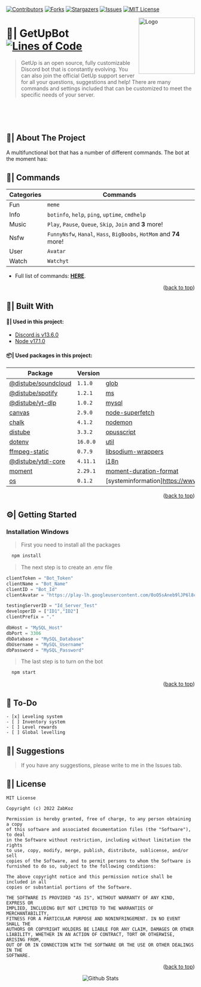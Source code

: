 <div id="top"></div>

[![Contributors][contributors-shield]][contributors-url]
[![Forks][forks-shield]][forks-url]
[![Stargazers][stars-shield]][stars-url]
[![Issues][issues-shield]][issues-url]
[![MIT License][license-shield]][license-url]

<a href="https://github.com/ZabKoz/GetUpBot">
  <img src="assets/images/logo/logo.gif" align="right" alt="Logo" width="150" height="150">
</a>

# 🤖| GetUpBot [![Lines of Code](https://sonarcloud.io/api/project_badges/measure?project=ZabKoz_GetUpBot&metric=ncloc)](https://sonarcloud.io/dashboard?id=ZabKoz_GetUpBot)

> GetUp is an open source, fully customizable Discord bot that is constantly evolving. You can also join the official GetUp support server for all your questions, suggestions and help! There are many commands and settings included that can be customized to meet the specific needs of your server.

<br><br><br>

<!-- ABOUT THE PROJECT -->
## 📑| About The Project

A multifunctional bot that has a number of different commands. The bot at the moment has:

## 💬| Commands
|	Categories	| Commands
|---------------|-----------------|
| Fun	|	`meme`	|
| Info	|	`botinfo`, `help`, `ping`, `uptime`, `cmdhelp`	|
| Music	|	`Play`, `Pause`, `Queue`, `Skip`, `Join` and **3** more!	|
| Nsfw	|	`FunnyNsfw`, `Hanal`, `Hass`, `BigBoobs`, `HotMom` and **74** more!	|
| User	|	`Avatar` |
| Watch	|	`Watchyt` |
* Full list of commands: [**HERE**](https://github.com/ZabKoz/GetUpBot/blob/master/COMMANDS.md).

<p align="right">(<a href="#top">back to top</a>)</p>

## 🔗| Built With

#### 🔰| Used in this project:

* [Discord.js v13.6.0](https://discord.js.org/)
* [Node v17.1.0](https://nodejs.org/en/)

#### 📦| Used packages in this project:
|	Package	| Version |	Package	| Version
|---------------|-----------------|---------------|-----------------|
| [@distube/soundcloud](https://www.npmjs.com/package/@distube/soundcloud)	|	`1.1.0`	| [glob](https://www.npmjs.com/package/glob)	                           |	`7.2.0`	|
| [@distube/spotify](https://www.npmjs.com/package/@distube/spotify)	      |	`1.2.1`	| [ms](https://www.npmjs.com/package/ms)	                               |	`2.1.3`	|
| [@distube/yt-dlp](https://www.npmjs.com/package/@distube/youtube-dl)	    |	`1.0.2`	| [mysql](https://www.npmjs.com/package/mysql)	                         |	`2.18.1`|
| [canvas](https://www.npmjs.com/package/canvas)	                          |	`2.9.0`	| [node-superfetch](https://www.npmjs.com/package/node-superfetch)	     |	`0.2.3`	|
| [chalk](https://www.npmjs.com/package/chalk)	                            |	`4.1.2`	| [nodemon](https://www.npmjs.com/package/nodemon)	                     |	`2.0.15`|
| [distube](https://www.npmjs.com/package/distube)	                        |	`3.3.2`	| [opusscript](https://www.npmjs.com/package/opusscript)	               |	`0.0.8`	|
| [dotenv](https://www.npmjs.com/package/dotenv)	                          |	`16.0.0`| [util](https://www.npmjs.com/package/util)	                           |	`0.12.4`|
| [ffmpeg-static](https://www.npmjs.com/package/ffmpeg-static)	            |	`0.7.9`	| [libsodium-wrappers](https://www.npmjs.com/package/libsodium-wrappers) |	`0.7.9`|
| [@distube/ytdl-core](https://www.npmjs.com/package/@distube/ytdl-core)	            |	`4.11.1`	| [i18n](https://www.npmjs.com/package/i18n) |	`0.14.2`|
| [moment](https://www.npmjs.com/package/moment)	            |	`2.29.1`	| [moment-duration-format](https://www.npmjs.com/package/moment-duration-format) |	`2.3.2`|
| [os](https://www.npmjs.com/package/os)	            |	`0.1.2`	| [systeminformation]https://www.npmjs.com/package/systeminformation) |	`5.11.8`|

<p align="right">(<a href="#top">back to top</a>)</p>

<!-- Getting Started THE PROJECT -->
## ⚙| Getting Started
### Installation Windows

> First you need to install all the packages

```bash
  npm install
```
> The next step is to create an .env file

```js
clientToken = "Bot_Token"
clientName = "Bot_Name"
clientID = "Bot_Id"
clientAvatar = "https://play-lh.googleusercontent.com/0oO5sAneb9lJP6l8c6DH4aj6f85qNpplQVHmPmbbBxAukDnlO7DarDW0b-kEIHa8SQ"

testingServerID = "Id_Server_Test"
developerID = ["ID1","ID2"]
clientPrefix = "."

dbHost = "MySQL_Host"
dbPort = 3306
dbDatabase = "MySQL_Database"
dbUsername = "MySQL_Username"
dbPassword = "MySQL_Password"
```

> The last step is to turn on the bot

```bash
  npm start
```
<p align="right">(<a href="#top">back to top</a>)</p>

<!-- TO-Do -->
## 📝 To-Do
```
- [x] Leveling system
- [ ] Inventory system
- [ ] Level rewards
- [ ] Global levelling
```

<!-- Suggestions -->
## 💬| Suggestions
> If you have any suggestions, please write to me in the Issues tab.

<!-- LICENSE -->

## 📄| License

```
MIT License

Copyright (c) 2022 ZabKoz

Permission is hereby granted, free of charge, to any person obtaining a copy
of this software and associated documentation files (the "Software"), to deal
in the Software without restriction, including without limitation the rights
to use, copy, modify, merge, publish, distribute, sublicense, and/or sell
copies of the Software, and to permit persons to whom the Software is
furnished to do so, subject to the following conditions:

The above copyright notice and this permission notice shall be included in all
copies or substantial portions of the Software.

THE SOFTWARE IS PROVIDED "AS IS", WITHOUT WARRANTY OF ANY KIND, EXPRESS OR
IMPLIED, INCLUDING BUT NOT LIMITED TO THE WARRANTIES OF MERCHANTABILITY,
FITNESS FOR A PARTICULAR PURPOSE AND NONINFRINGEMENT. IN NO EVENT SHALL THE
AUTHORS OR COPYRIGHT HOLDERS BE LIABLE FOR ANY CLAIM, DAMAGES OR OTHER
LIABILITY, WHETHER IN AN ACTION OF CONTRACT, TORT OR OTHERWISE, ARISING FROM,
OUT OF OR IN CONNECTION WITH THE SOFTWARE OR THE USE OR OTHER DEALINGS IN THE
SOFTWARE.
```

<p align="right">(<a href="#top">back to top</a>)</p>

<p align="center">
<img src="https://raw.githubusercontent.com/bornmay/bornmay/Update/svg/Bottom.svg" alt="Github Stats"></p>

[contributors-shield]: https://img.shields.io/github/contributors/ZabKoz/GetUpBot.svg?style=for-the-badge
[contributors-url]: https://github.com/ZabKoz/GetUpBot/graphs/contributors
[forks-shield]: https://img.shields.io/github/forks/ZabKoz/GetUpBot.svg?style=for-the-badge
[forks-url]: https://github.com/ZabKoz/GetUpBot/network/members
[stars-shield]: https://img.shields.io/github/stars/ZabKoz/GetUpBot.svg?style=for-the-badge
[stars-url]: https://github.com/ZabKoz/GetUpBot/stargazers
[issues-shield]: https://img.shields.io/github/issues/ZabKoz/GetUpBot.svg?style=for-the-badge
[issues-url]: https://github.com/ZabKoz/GetUpBot/issues
[license-shield]: https://img.shields.io/github/license/ZabKoz/GetUpBot.svg?style=for-the-badge
[license-url]: https://github.com/ZabKoz/GetUpBot/blob/master/LICENSE.txt

